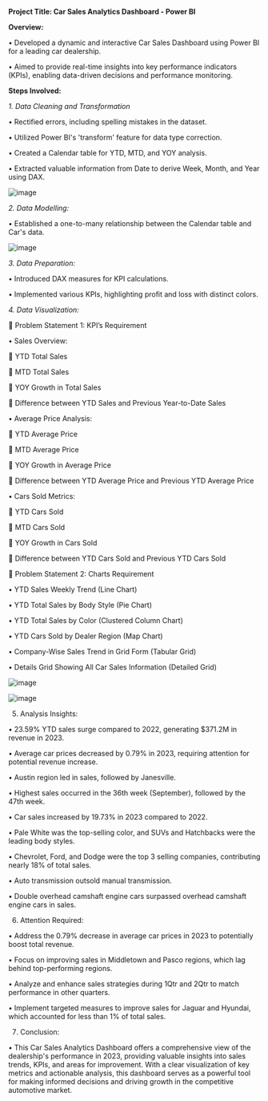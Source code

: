 **Project Title: Car Sales Analytics Dashboard - Power BI**


**Overview:**

•	Developed a dynamic and interactive Car Sales Dashboard using Power BI for a leading car dealership.

•	Aimed to provide real-time insights into key performance indicators (KPIs), enabling data-driven decisions and performance monitoring.

**Steps Involved:**

_1.	Data Cleaning and Transformation_

  •	Rectified errors, including spelling mistakes in the dataset.
  
  •	Utilized Power BI's 'transform' feature for data type correction.
  
  •	Created a Calendar table for YTD, MTD, and YOY analysis.
  
  •	Extracted valuable information from Date to derive Week, Month, and Year using DAX.

  ![image](https://github.com/4bhijeet341/Car-Sales-Analysis-using-Power-Bi/assets/150332865/3c570f98-c4f7-4199-80c6-9e72359575f7)



  
_2.	Data Modelling:_

  •	Established a one-to-many relationship between the Calendar table and Car's data.

![image](https://github.com/4bhijeet341/Car-Sales-Analysis-using-Power-Bi/assets/150332865/331a3a88-2dda-41ed-a18a-1eca3c8db524)



_3.	Data Preparation:_

  •	Introduced DAX measures for KPI calculations.
  
  •	Implemented various KPIs, highlighting profit and loss with distinct colors.


  _4.	Data Visualization:_

  	Problem Statement 1: KPI’s Requirement
  
•	Sales Overview:

  	YTD Total Sales
  
  	MTD Total Sales
  
  	YOY Growth in Total Sales
  
  	Difference between YTD Sales and Previous Year-to-Date Sales
  

 
•	Average Price Analysis:

  	YTD Average Price
  
  	MTD Average Price
  
  	YOY Growth in Average Price
  
  	Difference between YTD Average Price and Previous YTD Average Price
  


•	Cars Sold Metrics:

  	YTD Cars Sold
  
  	MTD Cars Sold
  
  	YOY Growth in Cars Sold
  
  	Difference between YTD Cars Sold and Previous YTD Cars Sold



  
	Problem Statement 2: Charts Requirement

  •	YTD Sales Weekly Trend (Line Chart)
  
  •	YTD Total Sales by Body Style (Pie Chart)
  
  •	YTD Total Sales by Color (Clustered Column Chart)
  
  •	YTD Cars Sold by Dealer Region (Map Chart)
  
  •	Company-Wise Sales Trend in Grid Form (Tabular Grid)
  
  •	Details Grid Showing All Car Sales Information (Detailed Grid)


![image](https://github.com/4bhijeet341/Car-Sales-Analysis-using-Power-Bi/assets/150332865/2c05c132-da10-4612-b840-0b7a7c90caa2)



![image](https://github.com/4bhijeet341/Car-Sales-Analysis-using-Power-Bi/assets/150332865/2813ecac-9409-4058-b16b-14e07d2b415b)


5.	Analysis Insights:

  •	23.59% YTD sales surge compared to 2022, generating $371.2M in revenue in 2023.
  
  •	Average car prices decreased by 0.79% in 2023, requiring attention for potential revenue increase.
  
  •	Austin region led in sales, followed by Janesville.
  
  •	Highest sales occurred in the 36th week (September), followed by the 47th week.
  
  •	Car sales increased by 19.73% in 2023 compared to 2022.
  
  •	Pale White was the top-selling color, and SUVs and Hatchbacks were the leading body styles.
  
  •	Chevrolet, Ford, and Dodge were the top 3 selling companies, contributing nearly 18% of total sales.
  
  •	Auto transmission outsold manual transmission.
  
  •	Double overhead camshaft engine cars surpassed overhead camshaft engine cars in sales.

6.	Attention Required:

  •	Address the 0.79% decrease in average car prices in 2023 to potentially boost total revenue.
  
  •	Focus on improving sales in Middletown and Pasco regions, which lag behind top-performing regions.
  
  •	Analyze and enhance sales strategies during 1Qtr and 2Qtr to match performance in other quarters.
  
  •	Implement targeted measures to improve sales for Jaguar and Hyundai, which accounted for less than 1% of total sales.


7.	Conclusion:

•	This Car Sales Analytics Dashboard offers a comprehensive view of the dealership's performance in 2023, providing valuable insights into sales trends, KPIs, and areas for improvement. With a clear visualization of key metrics and      actionable analysis, this dashboard serves as a powerful tool for making informed decisions and driving growth in the competitive automotive market.




  



